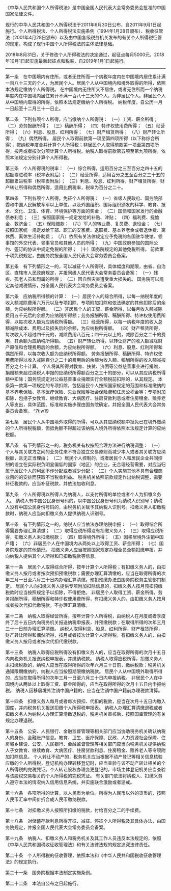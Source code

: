 《中华人民共和国个人所得税法》是中国全国人民代表大会常务委员会批准的中国国家法律文件。

现行的中华人民共和国个人所得税法于2011年6月30日公布，自2011年9月1日起施行。个人所得税法、个人所得税法实施条例（1994年1月28日颁布）、税收征管法（2001年4月28日颁布）以及由中国各级税务机关发布的有关个人所得税征管的规定，构成了现行中国个人所得税法的主体法律基础。

2018年8月31日，关于修改个人所得税法的决定通过，起征点每月5000元，2018年10月1日起实施最新起征点和税率，自2019年1月1日起施行。
___
第一条　在中国境内有住所，或者无住所而一个纳税年度内在中国境内居住累计满一百八十三天的个人，为居民个人。居民个人从中国境内和境外取得的所得，依照本法规定缴纳个人所得税。
在中国境内无住所又不居住，或者无住所而一个纳税年度内在中国境内居住累计不满一百八十三天的个人，为非居民个人。非居民个人从中国境内取得的所得，依照本法规定缴纳个人所得税。
纳税年度，自公历一月一日起至十二月三十一日止。

第二条　下列各项个人所得，应当缴纳个人所得税：
（一）工资、薪金所得；
（二）劳务报酬所得；
（三）稿酬所得；
（四）特许权使用费所得；
（五）经营所得；
（六）利息、股息、红利所得；
（七）财产租赁所得；
（八）财产转让所得；
（九）偶然所得。
居民个人取得前款第一项至第四项所得（以下称综合所得），按纳税年度合并计算个人所得税；非居民个人取得前款第一项至第四项所得，按月或者按次分项计算个人所得税。纳税人取得前款第五项至第九项所得，依照本法规定分别计算个人所得税。

第三条　个人所得税的税率：
（一）综合所得，适用百分之三至百分之四十五的超额累进税率（税率表附后）；
（二）经营所得，适用百分之五至百分之三十五的超额累进税率（税率表附后）；
（三）利息、股息、红利所得，财产租赁所得，财产转让所得和偶然所得，适用比例税率，税率为百分之二十。

第四条　下列各项个人所得，免征个人所得税：
（一）省级人民政府、国务院部委和中国人民解放军军以上单位，以及外国组织、国际组织颁发的科学、教育、技术、文化、卫生、体育、环境保护等方面的奖金；
（二）国债和国家发行的金融债券利息；
（三）按照国家统一规定发给的补贴、津贴；
（四）福利费、抚恤金、救济金；
（五）保险赔款；
（六）军人的转业费、复员费、退役金；
（七）按照国家统一规定发给干部、职工的安家费、退职费、基本养老金或者退休费、离休费、离休生活补助费；
（八）依照有关法律规定应予免税的各国驻华使馆、领事馆的外交代表、领事官员和其他人员的所得；
（九）中国政府参加的国际公约、签订的协议中规定免税的所得；
（十）国务院规定的其他免税所得。
前款第十项免税规定，由国务院报全国人民代表大会常务委员会备案。

第五条　有下列情形之一的，可以减征个人所得税，具体幅度和期限，由省、自治区、直辖市人民政府规定，并报同级人民代表大会常务委员会备案：
（一）残疾、孤老人员和烈属的所得；
（二）因自然灾害遭受重大损失的。
国务院可以规定其他减税情形，报全国人民代表大会常务委员会备案。

第六条　应纳税所得额的计算：
（一）居民个人的综合所得，以每一纳税年度的收入额减除费用六万元以及专项扣除、专项附加扣除和依法确定的其他扣除后的余额，为应纳税所得额。
（二）非居民个人的工资、薪金所得，以每月收入额减除费用五千元后的余额为应纳税所得额；劳务报酬所得、稿酬所得、特许权使用费所得，以每次收入额为应纳税所得额。
（三）经营所得，以每一纳税年度的收入总额减除成本、费用以及损失后的余额，为应纳税所得额。
（四）财产租赁所得，每次收入不超过四千元的，减除费用八百元；四千元以上的，减除百分之二十的费用，其余额为应纳税所得额。
（五）财产转让所得，以转让财产的收入额减除财产原值和合理费用后的余额，为应纳税所得额。
（六）利息、股息、红利所得和偶然所得，以每次收入额为应纳税所得额。
劳务报酬所得、稿酬所得、特许权使用费所得以收入减除百分之二十的费用后的余额为收入额。稿酬所得的收入额减按百分之七十计算。
个人将其所得对教育、扶贫、济困等公益慈善事业进行捐赠，捐赠额未超过纳税人申报的应纳税所得额百分之三十的部分，可以从其应纳税所得额中扣除；国务院规定对公益慈善事业捐赠实行全额税前扣除的，从其规定。
本条第一款第一项规定的专项扣除，包括居民个人按照国家规定的范围和标准缴纳的基本养老保险、基本医疗保险、失业保险等社会保险费和住房公积金等；专项附加扣除，包括子女教育、继续教育、大病医疗、住房贷款利息或者住房租金、赡养老人等支出，具体范围、标准和实施步骤由国务院确定，并报全国人民代表大会常务委员会备案。 ^7tiw19

第七条　居民个人从中国境外取得的所得，可以从其应纳税额中抵免已在境外缴纳的个人所得税税额，但抵免额不得超过该纳税人境外所得依照本法规定计算的应纳税额。

第八条　有下列情形之一的，税务机关有权按照合理方法进行纳税调整：
（一）个人与其关联方之间的业务往来不符合独立交易原则而减少本人或者其关联方应纳税额，且无正当理由；
（二）居民个人控制的，或者居民个人和居民企业共同控制的设立在实际税负明显偏低的国家（地区）的企业，无合理经营需要，对应当归属于居民个人的利润不作分配或者减少分配；
（三）个人实施其他不具有合理商业目的的安排而获取不当税收利益。
税务机关依照前款规定作出纳税调整，需要补征税款的，应当补征税款，并依法加收利息。

第九条　个人所得税以所得人为纳税人，以支付所得的单位或者个人为扣缴义务人。
纳税人有中国公民身份号码的，以中国公民身份号码为纳税人识别号；纳税人没有中国公民身份号码的，由税务机关赋予其纳税人识别号。扣缴义务人扣缴税款时，纳税人应当向扣缴义务人提供纳税人识别号。

第十条　有下列情形之一的，纳税人应当依法办理纳税申报：
（一）取得综合所得需要办理汇算清缴；
（二）取得应税所得没有扣缴义务人；
（三）取得应税所得，扣缴义务人未扣缴税款；
（四）取得境外所得；
（五）因移居境外注销中国户籍；
（六）非居民个人在中国境内从两处以上取得工资、薪金所得；
（七）国务院规定的其他情形。
扣缴义务人应当按照国家规定办理全员全额扣缴申报，并向纳税人提供其个人所得和已扣缴税款等信息。

第十一条　居民个人取得综合所得，按年计算个人所得税；有扣缴义务人的，由扣缴义务人按月或者按次预扣预缴税款；需要办理汇算清缴的，应当在取得所得的次年三月一日至六月三十日内办理汇算清缴。预扣预缴办法由国务院税务主管部门制定。
居民个人向扣缴义务人提供专项附加扣除信息的，扣缴义务人按月预扣预缴税款时应当按照规定予以扣除，不得拒绝。
非居民个人取得工资、薪金所得，劳务报酬所得，稿酬所得和特许权使用费所得，有扣缴义务人的，由扣缴义务人按月或者按次代扣代缴税款，不办理汇算清缴。

第十二条　纳税人取得经营所得，按年计算个人所得税，由纳税人在月度或者季度终了后十五日内向税务机关报送纳税申报表，并预缴税款；在取得所得的次年三月三十一日前办理汇算清缴。
纳税人取得利息、股息、红利所得，财产租赁所得，财产转让所得和偶然所得，按月或者按次计算个人所得税，有扣缴义务人的，由扣缴义务人按月或者按次代扣代缴税款。

第十三条　纳税人取得应税所得没有扣缴义务人的，应当在取得所得的次月十五日内向税务机关报送纳税申报表，并缴纳税款。
纳税人取得应税所得，扣缴义务人未扣缴税款的，纳税人应当在取得所得的次年六月三十日前，缴纳税款；税务机关通知限期缴纳的，纳税人应当按照期限缴纳税款。
居民个人从中国境外取得所得的，应当在取得所得的次年三月一日至六月三十日内申报纳税。
非居民个人在中国境内从两处以上取得工资、薪金所得的，应当在取得所得的次月十五日内申报纳税。
纳税人因移居境外注销中国户籍的，应当在注销中国户籍前办理税款清算。

第十四条　扣缴义务人每月或者每次预扣、代扣的税款，应当在次月十五日内缴入国库，并向税务机关报送扣缴个人所得税申报表。
纳税人办理汇算清缴退税或者扣缴义务人为纳税人办理汇算清缴退税的，税务机关审核后，按照国库管理的有关规定办理退税。

第十五条　公安、人民银行、金融监督管理等相关部门应当协助税务机关确认纳税人的身份、金融账户信息。教育、卫生、医疗保障、民政、人力资源社会保障、住房城乡建设、公安、人民银行、金融监督管理等相关部门应当向税务机关提供纳税人子女教育、继续教育、大病医疗、住房贷款利息、住房租金、赡养老人等专项附加扣除信息。
个人转让不动产的，税务机关应当根据不动产登记等相关信息核验应缴的个人所得税，登记机构办理转移登记时，应当查验与该不动产转让相关的个人所得税的完税凭证。个人转让股权办理变更登记的，市场主体登记机关应当查验与该股权交易相关的个人所得税的完税凭证。
有关部门依法将纳税人、扣缴义务人遵守本法的情况纳入信用信息系统，并实施联合激励或者惩戒。

第十六条　各项所得的计算，以人民币为单位。所得为人民币以外的货币的，按照人民币汇率中间价折合成人民币缴纳税款。

第十七条　对扣缴义务人按照所扣缴的税款，付给百分之二的手续费。

第十八条　对储蓄存款利息所得开征、减征、停征个人所得税及其具体办法，由国务院规定，并报全国人民代表大会常务委员会备案。

第十九条　纳税人、扣缴义务人和税务机关及其工作人员违反本法规定的，依照《中华人民共和国税收征收管理法》和有关法律法规的规定追究法律责任。

第二十条　个人所得税的征收管理，依照本法和《中华人民共和国税收征收管理法》的规定执行。

第二十一条　国务院根据本法制定实施条例。

第二十二条　本法自公布之日起施行。